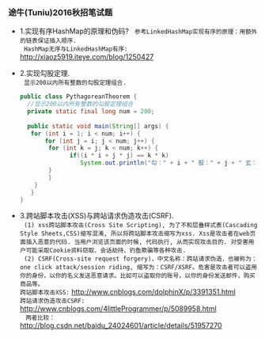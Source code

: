 ### 途牛(Tuniu)2016秋招笔试题 ###
* 1.实现有序HashMap的原理和伪码?
 &nbsp; `参考LinkedHashMap实现有序的原理：用额外的链表保证插入顺序.  `    
 &nbsp; `HashMap无序与LinkedHashMap有序: ` <http://xiaoz5919.iteye.com/blog/1250427>

* 2.实现勾股定理.    
  &nbsp;  ` 显示200以内所有整数的勾股定理组合. `
  ```java
  public class PythagoreanTheorem {
    //显示200以内所有整数的勾股定理组合
    private static final long num = 200;
    
    public static void main(String[] args) {
	 for (int i = 1; i < num; i++) {
	     for (int j = i; j < num; j++) {
		  for (int k = j; k < num; k++) {
		        if((i * i + j * j) == k * k)
		           System.out.println("勾：" + i + " 股：" + j + " 玄：" + k);
		  }
	      }
	  }
     }
  }
  ```
  
* 3.跨站脚本攻击(XSS)与跨站请求伪造攻击(CSRF).    
  &nbsp; `(1) xss跨站脚本攻击(Cross Site Scripting), 为了不和层叠样式表(Cascading Style Sheets,CSS)缩写混淆, 所以将跨站脚本攻击缩写为xss. Xss是攻击者在web页面插入恶意的代码. 当用户浏览该页面的时候, 代码执行, 从而实现攻击目的. 对受害用户可能采取Cookie资料窃取、会话劫持、钓鱼欺骗等各种攻击. `  
  &nbsp; ` (2) CSRF(Cross-site request forgery)，中文名称：跨站请求伪造，也被称为：one click attack/session riding, 缩写为：CSRF/XSRF。危害是攻击者可以盗用你的身份，以你的名义发送恶意请求。比如可以盗取你的账号，以你的身份发送邮件，购买商品等。 `   
  ` 跨站脚本攻击XSS: ` <http://www.cnblogs.com/dolphinX/p/3391351.html>    
  ` 跨站请求伪造攻击CSRF: ` <http://www.cnblogs.com/4littleProgrammer/p/5089958.html>    
  ` 两者比较：` <http://blog.csdn.net/baidu_24024601/article/details/51957270>
